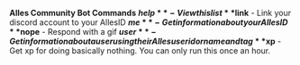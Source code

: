 __Alles Community Bot Commands__
**$help** - View this list
**$link** - Link your discord account to your AllesID
**$me** - Get information about your AllesID
**$nope** - Respond with a gif
**$user** - Get information about a user using their Alles user id or name and tag
**$xp** - Get xp for doing basically nothing. You can only run this once an hour.